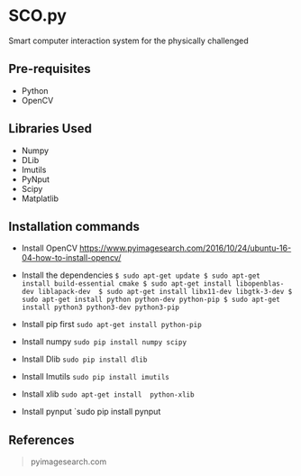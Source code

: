 # SCO.py
Smart computer interaction system for the   physically challenged

## Pre-requisites
* Python
* OpenCV

## Libraries Used
* Numpy
* DLib
* Imutils
* PyNput
* Scipy
* Matplatlib

## Installation commands
* Install OpenCV
https://www.pyimagesearch.com/2016/10/24/ubuntu-16-04-how-to-install-opencv/

* Install the dependencies
`$ sudo apt-get update
$ sudo apt-get install build-essential cmake
$ sudo apt-get install libopenblas-dev liblapack-dev 
$ sudo apt-get install libx11-dev libgtk-3-dev
$ sudo apt-get install python python-dev python-pip
$ sudo apt-get install python3 python3-dev python3-pip`
* Install pip first 
`sudo apt-get install python-pip`  
* Install numpy
`sudo pip install numpy scipy`
* Install Dlib
`sudo pip install dlib`
* Install Imutils
`sudo pip install imutils`
* Install xlib
`sudo apt-get install  python-xlib`
* Install pynput
`sudo pip install pynput

## References 
> pyimagesearch.com
